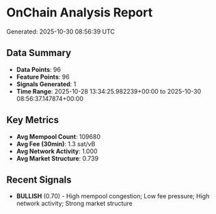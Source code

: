 # OnChain Analysis Report
Generated: 2025-10-30 08:56:39 UTC

## Data Summary
- **Data Points**: 96
- **Feature Points**: 96
- **Signals Generated**: 1
- **Time Range**: 2025-10-28 13:34:25.982239+00:00 to 2025-10-30 08:56:37.147874+00:00

## Key Metrics
- **Avg Mempool Count**: 109680
- **Avg Fee (30min)**: 1.3 sat/vB
- **Avg Network Activity**: 1.000
- **Avg Market Structure**: 0.739

## Recent Signals
- **BULLISH** (0.70) - High mempool congestion; Low fee pressure; High network activity; Strong market structure
